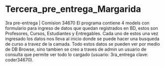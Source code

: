 # Tercera_pre_entrega_Margarida
3ra pre-entrega | Comision 34670
El programa contiene 4 models con formulario para ingreso de datos que quedan registrados en BD, estos son Profesores, Cursos, Estudiantes y Entregables.
Cada uno de estos una vez ingresado los datos nos lleva al inicio donde se puede hacer una busqueda de curso a travez de la camada.
Todo estos datos se pueden ver por medio de DB Browse, sino tambien se creo a traves de admin un usuario de consulta que permite ver todo lo cargado 
(usuario: 3ra_entrega clave: coder34670).
